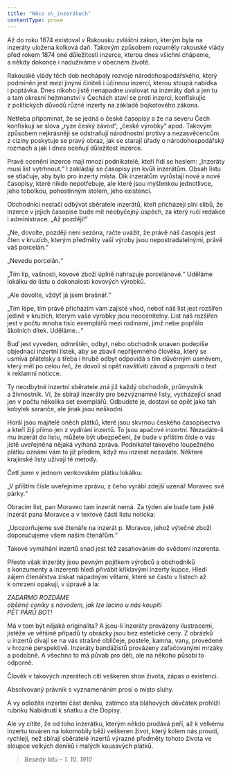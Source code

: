 ```yaml
---
title: "Něco o\_inzerátech"
contentType: prose
---
```


<section>

Až do roku 1874 existoval v Rakousku zvláštní zákon, kterým byla na inzeráty uložena kolková daň. Takovým způsobem rozuměly rakouské vlády před rokem 1874 oné důležitosti inzerce, kterou dnes všichni chápeme, a někdy dokonce i nadužíváme v obecném životě.

Rakouské vlády těch dob nechápaly rozvoje národohospodářského, který podmíněn jest mezi jinými činiteli i účinnou inzercí, kterou stoupá nabídka i poptávka. Dnes nikoho jistě nenapadne uvalovat na inzeráty daň a jen tu a tam okresní hejtmanství v Čechách staví se proti inzerci, konfiskujíc z politických důvodů různé inzerty na základě bojkotového zákona.

Netřeba připomínat, že se jedná o české časopisy a že na severu Čech konfiskují se slova „ryze český závod“, „české výrobky“ apod. Takovým způsobem nejkrásněji se odstraňují národnostní protivy a nezasvěcencům z ciziny poskytuje se pravý obraz, jak se starají úřady o národohospodářský rozmach a jak i dnes oceňují důležitost inzerce.

Pravé ocenění inzerce mají mnozí podnikatelé, kteří řídí se heslem: „Inzeráty musí list vytrhnout.“ I zakládají se časopisy jen kvůli inzerátům. Obsah listu se stlačuje, aby bylo pro inzerty místa. Dík inzerátům vyrůstají nové a nové časopisy, které nikdo nepotřebuje, ale které jsou myšlenkou jednotlivce, jeho tobolkou, pohostinným stolem, jeho existencí.

Obchodníci nestačí odbývat sběratele inzerátů, kteří přicházejí plni slibů, že inzerce v jejich časopise bude mít neobyčejný úspěch, za který ručí redakce i administrace. „Až později!“

„Ne, dovolte, později není sezóna, račte uvážit, že právě náš časopis jest čten v kruzích, kterým předměty vaší výroby jsou nepostradatelnými, právě váš porcelán.“

„Nevedu porcelán.“

„Tím líp, vašnosti, kovové zboží úplně nahrazuje porcelánové.“ Uděláme lokálku do listu o dokonalosti kovových výrobků.

„Ale dovolte, vždyť já jsem brašnář.“

„Tím lépe, tím právě přicházím vám zajisté vhod, neboť náš list jest rozšířen jedině v kruzích, kterým vaše výrobky jsou neocenitelny. List náš rozšířen jest v počtu mnoha tisíc exemplářů mezi rodinami, jimž nebe popřálo školních dítek. Uděláme…“

Buď jest vyveden, odmrštěn, odbyt, nebo obchodník unaven podepíše objednací inzertní lístek, aby se zbavil nepříjemného člověka, který se usmívá přátelsky a třeba i hrubě odbyt odpovídá s tím důvěrným úsměvem, který měl po celou řeč, že dovolí si opět navštíviti závod a poprositi o text k reklamní noticce.

Ty neodbytné inzertní sběratele zná již každý obchodník, průmyslník a živnostník. Ví, že sbírají inzeráty pro bezvýznamné listy, vycházející snad jen v počtu několika set exemplářů. Odbudete je, dostaví se opět jako tah kobylek saranče, ale jinak jsou neškodní.

Horší jsou majitelé oněch plátků, které jsou skvrnou českého časopisectva a kteří žijí přímo jen z vydírání inzertů. To jsou apačové inzertní. Nezadáte-li mu inzerát do listu, můžete být ubezpečeni, že bude v příštím čísle o vás jistě uveřejněna nějaká vylhaná zpráva. Podnikatel takového loupežného plátku oznámí vám to již předem, když mu inzerát nezadáte. Některé krajinské listy užívají té metody.

Četl jsem v jednom venkovském plátku lokálku:

„V příštím čísle uveřejníme zprávu, z čeho vyrábí zdejší uzenář Moravec své párky.“

Obracím list, pan Moravec tam inzerát nemá. Za týden ale bude tam jistě inzerát pana Moravce a v textové části listu noticka:

„Upozorňujeme své čtenáře na inzerát p. Moravce, jehož výtečné zboží doporučujeme všem našim čtenářům.“

Takové vymáhání inzertů snad jest též zasahováním do svědomí inzerenta.

Přesto však inzeráty jsou pevným pojítkem výrobců a obchodníků s konzumenty a inzerenti hledí přivábit křiklavými inzerty kupce. Hledí zájem čtenářstva získat nápadnými větami, které se často v listech až k omrzení opakují, v úpravě à la:

</section>

<section>

_ZADARMO ROZDÁME  
obšírné ceníky s návodem, jak lze lacino u nás koupiti  
PĚT PÁRŮ BOT!_

</section>

<section>

Má v tom být nějaká originalita? A jsou-li inzeráty provázeny ilustracemi, jistěže ve většině případů ty obrázky jsou bez estetické ceny. Z obrázků u inzertů dívají se na vás strašné obličeje, postele, kamna, vany, provedené v hrozné perspektivě. Inzeráty bandážistů provázeny zafačovanými mrzáky a podobně. A všechno to má půvab pro děti, ale na někoho působí to odporně.

Člověk v takových inzerátech cítí veškeren shon života, zápas o existenci.

Absolvovaný právník s vyznamenáním prosí o místo sluhy.

A vy odložíte inzertní část deníku, zatímco sta bláhových děvčátek prohlíží rubriku Nabídnutí k sňatku a čte Dopisy.

Ale vy cítíte, že od toho inzerátku, kterým někdo prodává peří, až k velkému inzertu továren na lokomobily běží veškeren život, který kolem nás proudí, rychleji, než sbírají sběratelé inzertů výrazné předměty tohoto života ve sloupce velkých deníků i malých kousavých plátků.

> _Besedy lidu – 1. 10. 1910_

</section>
